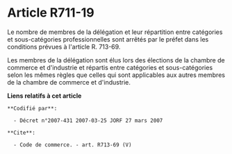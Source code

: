 # Article R711-19

Le nombre de membres de la délégation et leur répartition entre catégories et sous-catégories professionnelles sont arrêtés
par le préfet dans les conditions prévues à l'article R. 713-69.

Les membres de la délégation sont élus lors des élections de la chambre de commerce et d'industrie et répartis entre
catégories et sous-catégories selon les mêmes règles que celles qui sont applicables aux autres membres de la chambre de
commerce et d'industrie.

**Liens relatifs à cet article**

	**Codifié par**:

	  - Décret n°2007-431 2007-03-25 JORF 27 mars 2007

	**Cite**:

	  - Code de commerce. - art. R713-69 (V)
